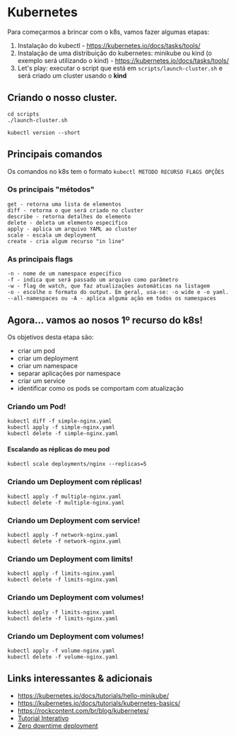 # Kubernetes

Para começarmos a brincar com o k8s, vamos fazer algumas etapas:
1. Instalação do kubectl - https://kubernetes.io/docs/tasks/tools/
2. Instalação de uma distribuição do kubernetes: minikube ou kind (o exemplo será utilizando o kind) - https://kubernetes.io/docs/tasks/tools/
3. Let's play: executar o script que está em `scripts/launch-cluster.sh` e será criado um cluster usando o **kind**

## Criando o nosso cluster.
```
cd scripts
./launch-cluster.sh

kubectl version --short
```

## Principais comandos

Os comandos no k8s tem o formato `kubectl METODO RECURSO FLAGS OPÇÕES`

### Os principais "métodos"
```
get - retorna uma lista de elementos 
diff - retorna o que será criado no cluster
describe - retorna detalhes do elemento
delete - deleta um elemento específico 
apply - aplica um arquivo YAML ao cluster
scale - escala um deployment
create - cria algum recurso "in line"
```

### As principais flags
```
-n - nome de um namespace específico
-f - indica que será passado um arquivo como parâmetro
-w - flag de watch, que faz atualizações automáticas na listagem
-o - escolhe o formato do output. Em geral, usa-se: -o wide e -o yaml.
--all-namespaces ou -A - aplica alguma ação em todos os namespaces
```

## Agora... vamos ao nosos 1º recurso do k8s!

Os objetivos desta etapa são:
- criar um pod
- criar um deployment
- criar um namespace
- separar aplicações por namespace
- criar um service
- identificar como os pods se comportam com atualização

### Criando um Pod!
```
kubectl diff -f simple-nginx.yaml
kubectl apply -f simple-nginx.yaml
kubectl delete -f simple-nginx.yaml
```

#### Escalando as réplicas do meu pod
```
kubectl scale deployments/nginx --replicas=5
```

### Criando um Deployment com réplicas!
```
kubectl apply -f multiple-nginx.yaml
kubectl delete -f multiple-nginx.yaml
```
### Criando um Deployment com service!
```
kubectl apply -f network-nginx.yaml
kubectl delete -f network-nginx.yaml
```

### Criando um Deployment com limits!
```
kubectl apply -f limits-nginx.yaml
kubectl delete -f limits-nginx.yaml
```

### Criando um Deployment com volumes!
```
kubectl apply -f limits-nginx.yaml
kubectl delete -f limits-nginx.yaml
```

### Criando um Deployment com volumes!
```
kubectl apply -f volume-nginx.yaml
kubectl delete -f volume-nginx.yaml
```

## Links interessantes & adicionais
- https://kubernetes.io/docs/tutorials/hello-minikube/
- https://kubernetes.io/docs/tutorials/kubernetes-basics/
- https://rockcontent.com/br/blog/kubernetes/
- [Tutorial Interativo](https://kubernetes.io/docs/tutorials/kubernetes-basics/)
- [Zero downtime deployment](https://medium.com/adeo-tech/how-to-build-a-zero-downtime-application-on-kubernetes-9f509fac3eb8)